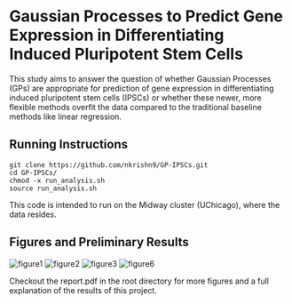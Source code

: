 # Gaussian Processes to Predict Gene Expression in Differentiating Induced Pluripotent Stem Cells 

This study aims to answer the question of whether Gaussian Processes (GPs) are appropriate for prediction of gene expression in differentiating induced pluripotent stem cells (IPSCs) or whether these newer, more flexible methods overfit the data compared to the traditional baseline methods like linear regression.

## Running Instructions ##
```
git clone https://github.com/nkrishn9/GP-IPSCs.git
cd GP-IPSCs/
chmod -x run_analysis.sh
source run_analysis.sh
```
This code is intended to run on the Midway cluster (UChicago), where the data resides. 

## Figures and Preliminary Results ##
![figure1]
![figure2]
![figure3]
![figure6]

Checkout the report.pdf in the root directory for more figures and a full explanation of the results of this project. 


[figure1]: https://github.com/nkrishn9/GP-IPSCs/blob/master/plots/fig_1.png
[figure2]: https://github.com/nkrishn9/GP-IPSCs/blob/master/plots/fig_2.png
[figure3]: https://github.com/nkrishn9/GP-IPSCs/blob/master/plots/fig_3.png
[figure6]: https://github.com/nkrishn9/GP-IPSCs/blob/master/plots/fig_6.png

